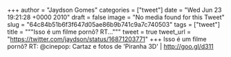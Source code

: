 
+++
author = "Jaydson Gomes"
categories = ["tweet"]
date = "Wed Jun 23 19:21:28 +0000 2010"
draft = false
image = "No media found for this Tweet"
slug = "64c84b51b6f3f647d05ae86b9b741c9a7c740503"
tags = ["tweet"]
title = """Isso é um filme pornô? RT..."""
tweet = true
tweet_url = "https://twitter.com/jaydson/status/16871203771"
+++
Isso é um filme pornô? RT: @cinepop: Cartaz e fotos de 'Piranha 3D' | http://goo.gl/d311
